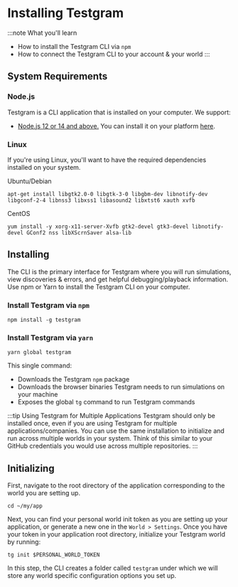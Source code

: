 # Installing Testgram

:::note
What you'll learn
* How to install the Testgram CLI via `npm`
* How to connect the Testgram CLI to your account & your world
:::

## System Requirements
### Node.js
Testgram is a CLI application that is installed on your computer. We support:
* [Node.js 12 or 14 and above.](https://nodejs.org/en/download/) You can install it on your platform [here](https://nodejs.org/en/download/).

### Linux
If you're using Linux, you'll want to have the required dependencies installed on your system.

Ubuntu/Debian
```shell
apt-get install libgtk2.0-0 libgtk-3-0 libgbm-dev libnotify-dev libgconf-2-4 libnss3 libxss1 libasound2 libxtst6 xauth xvfb
```

CentOS
```shell
yum install -y xorg-x11-server-Xvfb gtk2-devel gtk3-devel libnotify-devel GConf2 nss libXScrnSaver alsa-lib
```

## Installing
The CLI is the primary interface for Testgram where you will run simulations, view discoveries & errors, and get helpful debugging/playback information. 
Use npm or Yarn to install the Testgram CLI on your computer.
### Install Testgram via `npm`
```shell
npm install -g testgram
```

### Install Testgram via `yarn`
```shell
yarn global testgram
```

This single command:
* Downloads the Testgram `npm` package
* Downloads the browser binaries Testgram needs to run simulations on your machine
* Exposes the global `tg` command to run Testgram commands

:::tip Using Testgram for Multiple Applications
Testgram should only be installed once, even if you are using Testgram for multiple applications/companies. 
You can use the same installation to initialize and run across multiple worlds in your system. 
Think of this similar to your GitHub credentials you would use across multiple repositories.
:::

## Initializing
First, navigate to the root directory of the application corresponding to the world you are setting up.
```shell
cd ~/my/app
```
Next, you can find your personal world init token as you are setting up your application, or generate a new one in the `World > Settings`. 
Once you have your token in your application root directory, initialize your Testgram world by running:
```shell
tg init $PERSONAL_WORLD_TOKEN
```

In this step, the CLI creates a folder called `testgram` under which we will store any world specific configuration options you set up.



